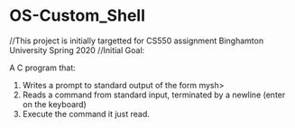 # OS-Custom_Shell
//This project is initially targetted for CS550 assignment Binghamton University Spring 2020
//Initial Goal:

A C program that: 
1. Writes a prompt to standard output of the form mysh>
2. Reads a command from standard input, terminated by a newline (enter on the keyboard)
3. Execute the command it just read.
